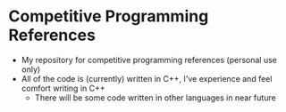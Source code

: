 # Competitive Programming References

* My repository for competitive programming references (personal use only)
* All of the code is (currently) written in C++, I've experience and feel comfort writing in C++
    * There will be some code written in other languages in near future
